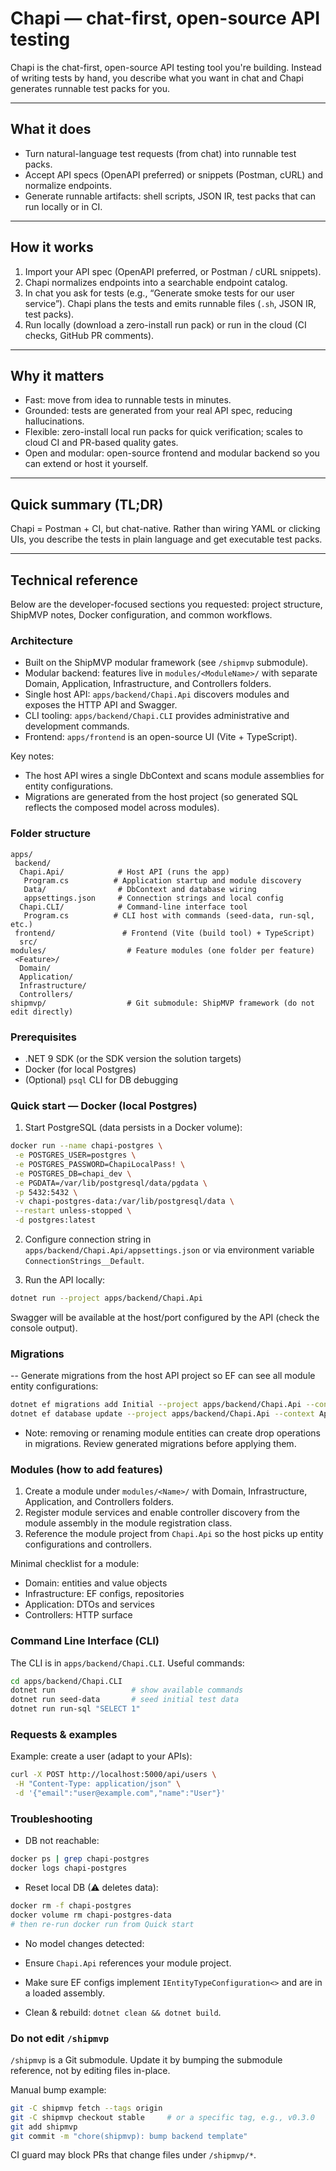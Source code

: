 # Chapi — chat-first, open-source API testing

Chapi is the chat-first, open-source API testing tool you're building. Instead of writing tests by hand, you describe what you want in chat and Chapi generates runnable test packs for you.

---

## What it does

- Turn natural-language test requests (from chat) into runnable test packs.
- Accept API specs (OpenAPI preferred) or snippets (Postman, cURL) and normalize endpoints.
- Generate runnable artifacts: shell scripts, JSON IR, test packs that can run locally or in CI.

---

## How it works

1. Import your API spec (OpenAPI preferred, or Postman / cURL snippets).
2. Chapi normalizes endpoints into a searchable endpoint catalog.
3. In chat you ask for tests (e.g., “Generate smoke tests for our user service”). Chapi plans the tests and emits runnable files (`.sh`, JSON IR, test packs).
4. Run locally (download a zero-install run pack) or run in the cloud (CI checks, GitHub PR comments).

---

## Why it matters

- Fast: move from idea to runnable tests in minutes.
- Grounded: tests are generated from your real API spec, reducing hallucinations.
- Flexible: zero-install local run packs for quick verification; scales to cloud CI and PR-based quality gates.
- Open and modular: open-source frontend and modular backend so you can extend or host it yourself.

---

## Quick summary (TL;DR)

Chapi = Postman + CI, but chat-native. Rather than wiring YAML or clicking UIs, you describe the tests in plain language and get executable test packs.

---

## Technical reference

Below are the developer-focused sections you requested: project structure, ShipMVP notes, Docker configuration, and common workflows.

### Architecture

- Built on the ShipMVP modular framework (see `/shipmvp` submodule).
- Modular backend: features live in `modules/<ModuleName>/` with separate Domain, Application, Infrastructure, and Controllers folders.
- Single host API: `apps/backend/Chapi.Api` discovers modules and exposes the HTTP API and Swagger.
- CLI tooling: `apps/backend/Chapi.CLI` provides administrative and development commands.
- Frontend: `apps/frontend` is an open-source UI (Vite + TypeScript).

Key notes:

- The host API wires a single DbContext and scans module assemblies for entity configurations.
- Migrations are generated from the host project (so generated SQL reflects the composed model across modules).

### Folder structure

```text
apps/
 backend/
  Chapi.Api/            # Host API (runs the app)
   Program.cs          # Application startup and module discovery
   Data/                # DbContext and database wiring
   appsettings.json     # Connection strings and local config
  Chapi.CLI/            # Command-line interface tool
   Program.cs          # CLI host with commands (seed-data, run-sql, etc.)
 frontend/               # Frontend (Vite (build tool) + TypeScript)
  src/
modules/                  # Feature modules (one folder per feature)
 <Feature>/
  Domain/
  Application/
  Infrastructure/
  Controllers/
shipmvp/                  # Git submodule: ShipMVP framework (do not edit directly)
```

### Prerequisites

- .NET 9 SDK (or the SDK version the solution targets)
- Docker (for local Postgres)
- (Optional) `psql` CLI for DB debugging

### Quick start — Docker (local Postgres)

1. Start PostgreSQL (data persists in a Docker volume):

```bash
docker run --name chapi-postgres \
 -e POSTGRES_USER=postgres \
 -e POSTGRES_PASSWORD=ChapiLocalPass! \
 -e POSTGRES_DB=chapi_dev \
 -e PGDATA=/var/lib/postgresql/data/pgdata \
 -p 5432:5432 \
 -v chapi-postgres-data:/var/lib/postgresql/data \
 --restart unless-stopped \
 -d postgres:latest
```

2. Configure connection string in `apps/backend/Chapi.Api/appsettings.json` or via environment variable `ConnectionStrings__Default`.

3. Run the API locally:

```bash
dotnet run --project apps/backend/Chapi.Api
```

Swagger will be available at the host/port configured by the API (check the console output).

### Migrations

-- Generate migrations from the host API project so EF can see all module entity configurations:

```bash
dotnet ef migrations add Initial --project apps/backend/Chapi.Api --context AppDbContext
dotnet ef database update --project apps/backend/Chapi.Api --context AppDbContext
```

- Note: removing or renaming module entities can create drop operations in migrations. Review generated migrations before applying them.

### Modules (how to add features)

1. Create a module under `modules/<Name>/` with Domain, Infrastructure, Application, and Controllers folders.
2. Register module services and enable controller discovery from the module assembly in the module registration class.
3. Reference the module project from `Chapi.Api` so the host picks up entity configurations and controllers.

Minimal checklist for a module:

- Domain: entities and value objects
- Infrastructure: EF configs, repositories
- Application: DTOs and services
- Controllers: HTTP surface

### Command Line Interface (CLI)

The CLI is in `apps/backend/Chapi.CLI`. Useful commands:

```bash
cd apps/backend/Chapi.CLI
dotnet run                 # show available commands
dotnet run seed-data       # seed initial test data
dotnet run run-sql "SELECT 1"
```

### Requests & examples

Example: create a user (adapt to your APIs):

```bash
curl -X POST http://localhost:5000/api/users \
 -H "Content-Type: application/json" \
 -d '{"email":"user@example.com","name":"User"}'
```

### Troubleshooting

- DB not reachable:

```bash
docker ps | grep chapi-postgres
docker logs chapi-postgres
```

- Reset local DB (⚠ deletes data):

```bash
docker rm -f chapi-postgres
docker volume rm chapi-postgres-data
# then re-run docker run from Quick start
```

- No model changes detected:

- Ensure `Chapi.Api` references your module project.
- Make sure EF configs implement `IEntityTypeConfiguration<>` and are in a loaded assembly.
- Clean & rebuild: `dotnet clean && dotnet build`.

### Do not edit `/shipmvp`

`/shipmvp` is a Git submodule. Update it by bumping the submodule reference, not by editing files in-place.

Manual bump example:

```bash
git -C shipmvp fetch --tags origin
git -C shipmvp checkout stable     # or a specific tag, e.g., v0.3.0
git add shipmvp
git commit -m "chore(shipmvp): bump backend template"
```

CI guard may block PRs that change files under `/shipmvp/*`.
